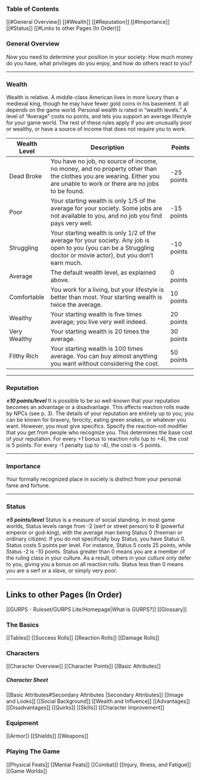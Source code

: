 ### Table of Contents
[[#General Overview]]
[[#Wealth]]
[[#Reputation]]
[[#Importance]]
[[#Status]]
[[#Links to other Pages (In Order)]]
### General Overview
Now you need to determine your position in your society: How much money do you have, what privileges do you enjoy, and how do others react to you?

---
### Wealth
Wealth is relative. A middle-class American lives in more luxury than a medieval king, though he may have fewer gold coins in his basement. It all depends on the game world. Personal wealth is rated in “wealth levels.” A level of “Average” costs no points, and lets you support an average lifestyle for your game world. The rest of these rules apply if you are unusually poor or wealthy, or have a source of income that does not require you to work.

| Wealth Level | Description                                                                                                                                                             | Points     |
| ------------ | ----------------------------------------------------------------------------------------------------------------------------------------------------------------------- | ---------- |
| Dead Broke   | You have no job, no source of income, no money, and no property other than the clothes you are wearing. Either you are unable to work or there are no jobs to be found. | -25 points |
| Poor         | Your starting wealth is only 1/5 of the average for your society. Some jobs are not available to you, and no job you find pays very well.                               | -15 points |
| Struggling   | Your starting wealth is only 1/2 of the average for your society. Any job is open to you (you can be a Struggling doctor or movie actor), but you don’t earn much.      | -10 points |
| Average      | The default wealth level, as explained above.                                                                                                                           | 0 points   |
| Comfortable  | You work for a living, but your lifestyle is better than most. Your starting wealth is twice the average.                                                               | 10 points  |
| Wealthy      | Your starting wealth is five times average; you live very well indeed.                                                                                                  | 20 points  |
| Very Wealthy | Your starting wealth is 20 times the average.                                                                                                                           | 30 points  |
| Filthy Rich  | Your starting wealth is 100 times average. You can buy almost anything you want without considering the cost.                                                           | 50 points  |

---
### Reputation
***±10 points/level***
It is possible to be so well-known that your reputation becomes an advantage or a disadvantage. This affects reaction rolls made by NPCs (see p. 3). The details of your reputation are entirely up to you; you can be known for bravery, ferocity, eating green snakes, or whatever you want. However, you must give specifics. Specify the reaction-roll modifier that you get from people who recognize you. This determines the base cost of your reputation. For every +1 bonus to reaction rolls (up to +4), the cost is 5 points. For every -1 penalty (up to -4), the cost is -5 points.

---
### Importance
Your formally recognized place in society is distinct from your personal fame and fortune.

---
### Status
***±5 points/level***
Status is a measure of social standing. In most game worlds, Status levels range from -2 (serf or street person) to 8 (powerful emperor or god-king), with the average man being Status 0 (freeman or ordinary citizen). If you do not specifically buy Status, you have Status 0. Status costs 5 points per level. For instance, Status 5 costs 25 points, while Status -2 is -10 points. Status greater than 0 means you are a member of the ruling class in your culture. As a result, others in your culture only defer to you, giving you a bonus on all reaction rolls. Status less than 0 means you are a serf or a slave, or simply very poor.

---

## Links to other Pages (In Order)

[[GURPS - Ruleset/GURPS Lite/Homepage|What is GURPS?]]
[[Glossary]]
### The Basics
[[Tables]]
[[Success Rolls]]
[[Reaction Rolls]]
[[Damage Rolls]]

### Characters

[[Character Overview]]
[[Character Points]]
[[Basic Attributes]]
##### Character Sheet

[[Basic Attributes#Secondary Attributes |Secondary Attributes]]
[[Image and Looks]]
[[Social Background]]
[[Wealth and Influence]]
[[Advantages]]
[[Disadvantages]]
[[Quirks]]
[[Skills]]
[[Character Improvement]]

### Equipment

[[Armor]]
[[Shields]]
[[Weapons]]
### Playing The Game
[[Physical Feats]]
[[Mental Feats]]
[[Combat]]
[[Injury, Illness, and Fatigue]]
[[Game Worlds]]